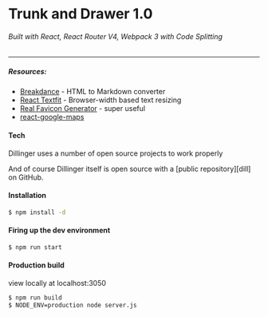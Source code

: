 # Trunk and Drawer 1.0
###### Built with React, React Router V4, Webpack 3 with Code Splitting
---
##### Resources:
* [Breakdance](http://breakdance.io) - HTML to Markdown converter
* [React Textfit](https://github.com/malte-wessel/react-textfit) - Browser-width based text resizing
* [Real Favicon Generator](https://realfavicongenerator.net) - super useful
* [react-google-maps](https://github.com/tomchentw/react-google-maps)

#### Tech

Dillinger uses a number of open source projects to work properly

And of course Dillinger itself is open source with a [public repository][dill]
 on GitHub.

#### Installation
```sh
$ npm install -d
```
#### Firing up the dev environment
```sh
$ npm run start
```
#### Production build
view locally at localhost:3050
```sh
$ npm run build
$ NODE_ENV=production node server.js
```
